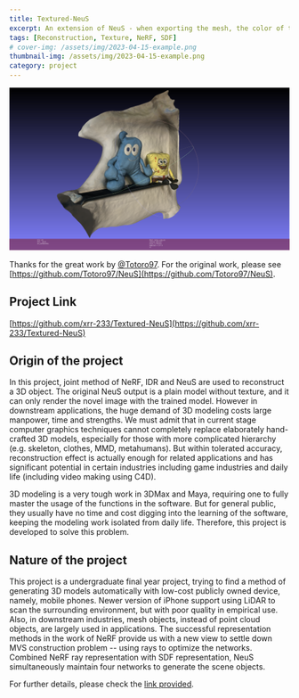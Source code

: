 ```yaml
---
title: Textured-NeuS
excerpt: An extension of NeuS - when exporting the mesh, the color of the vertices will also be given
tags: [Reconstruction, Texture, NeRF, SDF]
# cover-img: /assets/img/2023-04-15-example.png
thumbnail-img: /assets/img/2023-04-15-example.png
category: project
---
```


![](/assets/img/2023-04-15-example.png)

Thanks for the great work by [@Totoro97](https://github.com/Totoro97). For the original work, please see [https://github.com/Totoro97/NeuS](https://github.com/Totoro97/NeuS).

<span id="link"></span>

## Project Link

[https://github.com/xrr-233/Textured-NeuS](https://github.com/xrr-233/Textured-NeuS)

## Origin of the project

In this project, joint method of NeRF, IDR and NeuS are used to reconstruct a 3D object. The original NeuS output is a plain model without texture, and it can only render the novel image with the trained model. However in downstream applications, the huge demand of 3D modeling costs large manpower, time and strengths. We must admit that in current stage computer graphics techniques cannot completely replace elaborately hand-crafted 3D models, especially for those with more complicated hierarchy (e.g. skeleton, clothes, MMD, metahumans). But within tolerated accuracy, reconstruction effect is actually enough for related applications and has significant potential in certain industries including game industries and daily life (including video making using C4D).

3D modeling is a very tough work in 3DMax and Maya, requiring one to fully master the usage of the functions in the software. But for general public, they usually have no time and cost digging into the learning of the software, keeping the modeling work isolated from daily life. Therefore, this project is developed to solve this problem.

## Nature of the project

This project is a undergraduate final year project, trying to find a method of generating 3D models automatically with low-cost publicly owned device, namely, mobile phones. Newer version of iPhone support using LiDAR to scan the surrounding environment, but with poor quality in empirical use. Also, in downstream industries, mesh objects, instead of point cloud objects, are largely used in applications. The successful representation methods in the work of NeRF provide us with a new view to settle down MVS construction problem -- using rays to optimize the networks. Combined NeRF ray representation with SDF representation, NeuS simultaneously maintain four networks to generate the scene objects.

For further details, please check the [link provided](#link).